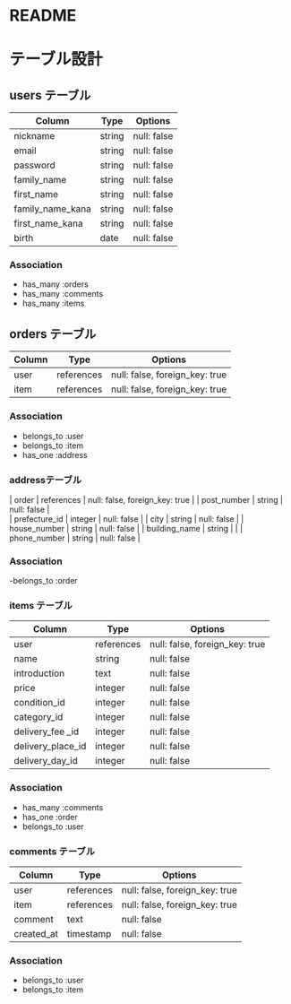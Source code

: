# README
# テーブル設計

## users テーブル

| Column             | Type   | Options     |
| ------------------ | ------ | ----------- |
| nickname           | string | null: false |
| email              | string | null: false |
| password           | string | null: false |
| family_name        | string | null: false |
| first_name         | string | null: false |
| family_name_kana   | string | null: false |
| first_name_kana    | string | null: false |
| birth              | date   | null: false |

### Association
- has_many :orders
- has_many :comments
- has_many :items

## orders テーブル
| Column        | Type       | Options                        |
| ------------- | ---------- | ------------------------------ |
| user          | references | null: false, foreign_key: true |
| item          | references | null: false, foreign_key: true |                       


### Association
- belongs_to :user
- belongs_to :item
- has_one    :address

### addressテーブル

| order         | references | null: false, foreign_key: true |
| post_number   | string     | null: false                    |    
| prefecture_id | integer    | null: false                    |
| city          | string     | null: false                    |
| house_number  | string     | null: false                    |
| building_name | string     |                                |
| phone_number  | string     | null: false                    |

### Association
-belongs_to  :order

### items テーブル

| Column             | Type        | Options                        |
| ------------------ | ----------- | ------------------------------ |
| user               | references  | null: false, foreign_key: true |
| name               | string      | null: false                    |
| introduction       | text        | null: false                    |
| price              | integer     | null: false                    |
| condition_id       | integer     | null: false                    |
| category_id        | integer     | null: false                    |
| delivery_fee _id   | integer     | null: false                    |
| delivery_place_id  | integer     | null: false                    |
| delivery_day_id   | integer     | null: false                    |

### Association
- has_many   :comments
- has_one    :order
- belongs_to  :user

### comments テーブル
| Column         | Type        | Options                        |
| -------------- | ----------- | ------------------------------ |
| user           | references  | null: false, foreign_key: true |
| item           | references  | null: false, foreign_key: true |
| comment        | text        | null: false                    |
| created_at     | timestamp   | null: false                    |

### Association
- belongs_to   :user
- belongs_to   :item